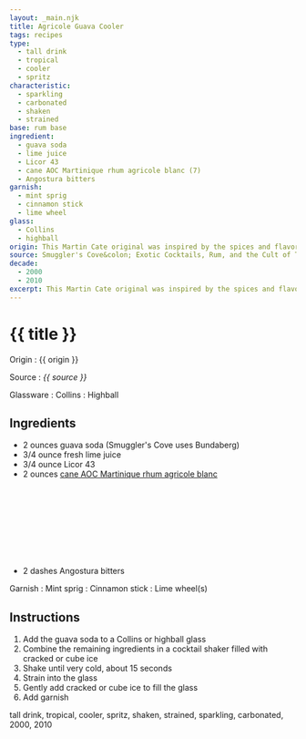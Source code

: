 ```yaml
---
layout: _main.njk
title: Agricole Guava Cooler
tags: recipes
type:
  - tall drink
  - tropical
  - cooler
  - spritz
characteristic:
  - sparkling
  - carbonated
  - shaken
  - strained
base: rum base
ingredient:
  - guava soda
  - lime juice
  - Licor 43
  - cane AOC Martinique rhum agricole blanc (7)
  - Angostura bitters
garnish:
  - mint sprig
  - cinnamon stick
  - lime wheel
glass:
  - Collins
  - highball
origin: This Martin Cate original was inspired by the spices and flavors of the farmers market in capital city Fort-de-France, Martinique.
source: Smuggler's Cove&colon; Exotic Cocktails, Rum, and the Cult of Tiki
decade:
  - 2000
  - 2010
excerpt: This Martin Cate original was inspired by the spices and flavors of the farmers market in capital city Fort-de-France, Martinique.
---
```

<!-- markdownlint-disable MD025 -->
# {{ title }}
<!-- markdownlint-enable MD025 -->

Origin
  : {{ origin }}

Source
  : <cite><span data-pagefind-filter="Source">{{ source }}</span></cite>

Glassware
  : <span data-pagefind-filter="Glassware">Collins</span>
  : <span data-pagefind-filter="Glassware">Highball</span>

## Ingredients

* 2 ounces guava soda (Smuggler's Cove uses Bundaberg)
* 3/4 ounce fresh lime juice
* 3/4 ounce Licor 43
* 2 ounces [cane AOC Martinique rhum agricole blanc](/rums/03-rhum-cane-aoc-martinique-rhum-agricole-blanc/)<icon-l space="1em" label="(7)" class="bigger"><span class="with-icon"><svg class="icon"><use href="/assets/images/icons/circle-7.svg#circle-7"></use></svg></span></icon-l>
* 2 dashes Angostura bitters

Garnish
  : <span data-pagefind-filter="Garnish">Mint sprig</span>
  : <span data-pagefind-filter="Garnish">Cinnamon stick</span>
  : <span data-pagefind-filter="Garnish">Lime wheel(s)</span>

## Instructions

1. Add the guava soda to a Collins or highball glass
2. Combine the remaining ingredients in a cocktail shaker filled with cracked or cube ice
3. Shake until very cold, about 15 seconds
4. Strain into the glass
5. Gently add cracked or cube ice to fill the glass
6. Add garnish

<div
  class="sr-only"
  data-cat[0]="Drink"
  data-type[0]="Tall drink"
  data-type[1]="Tropical"
  data-type[2]="Cooler"
  data-type[3]="Spritz"
  data-char[0]="Shaken"
  data-char[1]="Strained"
  data-char[2]="Sparkling"
  data-char[3]="Carbonated"
  data-base[0]="Rum/Cane spirits"
  data-ingredient[0]="Guava soda"
  data-ingredient[1]="Lime juice"
  data-ingredient[2]="Licor 43"
  data-ingredient[3]="Cane AOC Martinique rhum agricole blanc [7]"
  data-ingredient[4]="Angostura bitters"
  data-origin[0]="Martin Cate"
  data-garnish[0]="Cinnamon"
  data-decade[0]="2000"
  data-decade[1]="2010"
  data-pagefind-filter="
    Category[data-cat[0]],
    Type[data-type[0]],
    Type[data-type[1]],
    Type[data-type[2]],
    Type[data-type[3]],
    Characteristic[data-char[0]],
    Characteristic[data-char[1]],
    Characteristic[data-char[2]],
    Characteristic[data-char[3]],
    Base[data-base[0]],
    Ingredient[data-ingredient[0]],
    Ingredient[data-ingredient[1]],
    Ingredient[data-ingredient[2]],
    Ingredient[data-ingredient[3]],
    Ingredient[data-ingredient[4]],
    Origin[data-origin[0]],
    Garnish[data-garnish[0]]
    Decade[data-decade[0]],
    Decade[data-decade[1]]
  "
>
</div>

<div class="keywords" aria-hidden>tall drink, tropical, cooler, spritz, shaken, strained, sparkling, carbonated, 2000, 2010</div>
